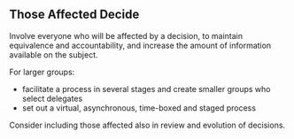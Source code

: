## Those Affected Decide

Involve everyone who will be affected by a decision, to maintain equivalence and accountability, and increase the amount of information available on the subject.

For larger groups:

* facilitate a process in several stages and create smaller groups who select delegates
* set out a virtual, asynchronous, time-boxed and staged process

Consider including those affected also in review and evolution of decisions.
